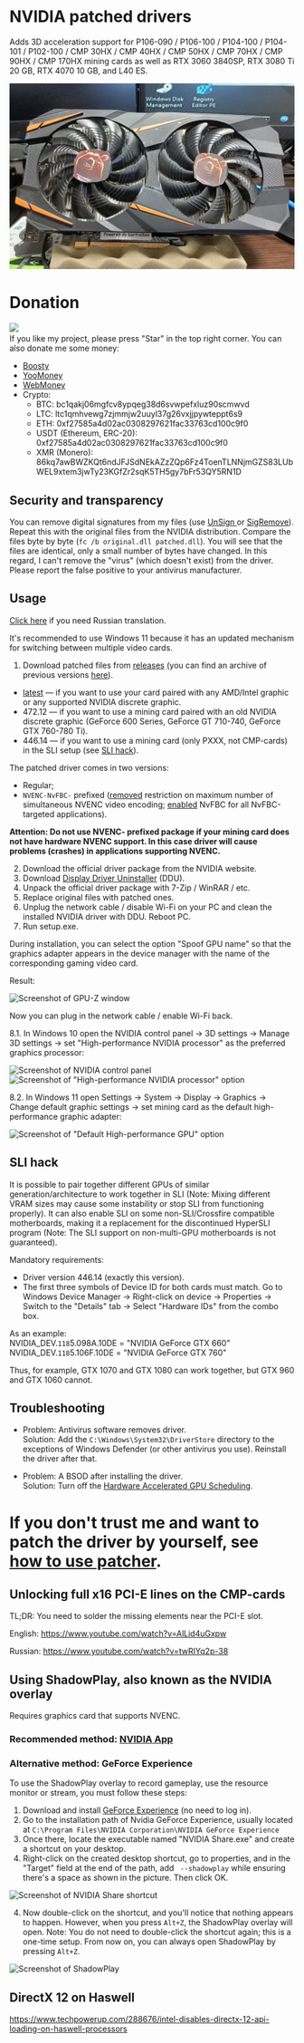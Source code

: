  # NVIDIA patched drivers
Adds 3D acceleration support for P106-090 / P106-100 / P104-100 / P104-101 / P102-100 / CMP 30HX / CMP 40HX / CMP 50HX / CMP 70HX / CMP 90HX / CMP 170HX mining cards as well as RTX 3060 3840SP, RTX 3080 Ti 20 GB, RTX 4070 10 GB, and L40 ES.

![](/docs/branded.jpg)  

# Donation
![](/docs/donate.png)  
If you like my project, please press "Star" in the top right corner. You can also donate me some money:
* [Boosty](https://boosty.to/dartraiden/donate)
* [YooMoney](https://yoomoney.ru/to/410014777525134)
* [WebMoney](https://donate.webmoney.com/w/Dns9GDPvvlgw2pFUqf1pff)
* Crypto:
  * BTC: bc1qakj06mgfcv8ypqeg38d6svwpefxluz90scmwvd
  * LTC: ltc1qmhvewg7zjmmjw2uuyl37g26vxjjpywteppt6s9
  * ETH: 0xf27585a4d02ac0308297621fac33763cd100c9f0
  * USDT (Ethereum, ERC-20): 0xf27585a4d02ac0308297621fac33763cd100c9f0
  * XMR (Monero): 86kq7awBWZKQt6ndJFJSdNEkAZzZQp6Fz4ToenTLNNjmGZS83LUbWEL9xtem3jwTy23KGfZr2sqK5TH5gy7bFr53QY5RN1D

## Security and transparency
You can remove digital signatures from my files (use [UnSign ](https://github.com/SV-Foster/UnSign) or [SigRemove](https://dennisbabkin.com/sigremover/)). Repeat this with the original files from the NVIDIA distribution. Compare the files byte by byte (`fc /b original.dll patched.dll`). You will see that the files are identical, only a small number of bytes have changed. In this regard, I can't remove the "virus" (which doesn't exist) from the driver. Please report the false positive to your antivirus manufacturer.

## Usage
[Click here](https://mysku.club/blog/taobao/70663.html) if you need Russian translation.

It's recommended to use Windows 11 because it has an updated mechanism for switching between multiple video cards.

1. Download patched files from [releases](https://github.com/dartraiden/NVIDIA-patcher/releases) (you can find an archive of previous versions [here](https://cloud.mail.ru/public/ihU3/CpmTAFWQo)).

* [latest](https://github.com/dartraiden/NVIDIA-patcher/releases/latest) — if you want to use your card paired with any AMD/Intel graphic or any supported NVIDIA discrete graphic.
* 472.12 — if you want to use a mining card paired with an old NVIDIA discrete graphic (GeForce 600 Series, GeForce GT 710-740, GeForce GTX 760-780 Ti).
* 446.14 — if you want to use a mining card (only PXXX, not CMP-cards) in the SLI setup (see [SLI hack](#SLI-hack)).

The patched driver comes in two versions:
* Regular;
* `NVENC-NvFBC-` prefixed ([removed](https://github.com/keylase/nvidia-patch/tree/master/win) restriction on maximum number of simultaneous NVENC video encoding; [enabled](https://github.com/keylase/nvidia-patch/tree/master/win/nvfbcwrp) NvFBC for all NvFBC-targeted applications).

**Attention: Do not use NVENC- prefixed package if your mining card does not have hardware NVENC support. In this case driver will cause problems (crashes) in applications supporting NVENC.**

2. Download the official driver package from the NVIDIA website.
3. Download [Display Driver Uninstaller](https://www.wagnardsoft.com/display-driver-uninstaller-ddu-) (DDU).
4. Unpack the official driver package with 7-Zip / WinRAR / etc.
5. Replace original files with patched ones.
6. Unplug the network cable / disable Wi-Fi on your PC and clean the installed NVIDIA driver with DDU. Reboot PC.
7. Run setup.exe.

During installation, you can select the option "Spoof GPU name" so that the graphics adapter appears in the device manager with the name of the corresponding gaming video card.

Result:

![Screenshot of GPU-Z window](/docs/GPU-Z.png)

Now you can plug in the network cable / enable Wi-Fi back.

8.1. In Windows 10 open the NVIDIA control panel → 3D settings → Manage 3D settings → set "High-performance NVIDIA processor" as the preferred graphics processor:

![Screenshot of NVIDIA control panel](/docs/NVIDIA%20Manage%203D%20Settings.jpg) ![Screenshot of "High-performance NVIDIA processor" option](/docs/High%20Performance%20NVIDIA%20Processor.jpg)

8.2. In Windows 11 open Settings → System → Display → Graphics → Change default graphic settings → set mining card as the default high-performance graphic adapter:

![Screenshot of "Default High-performance GPU" option](/docs/Windows%20Default%20High-performance%20GPU.png)

## SLI hack
It is possible to pair together different GPUs of similar generation/architecture to work together in SLI (Note: Mixing different VRAM sizes may cause some instability or stop SLI from functioning properly). It can also enable SLI on some non-SLI/Crossfire compatible motherboards, making it a replacement for the discontinued HyperSLI program (Note: The SLI support on non-multi-GPU motherboards is not guaranteed).

Mandatory requirements:
* Driver version 446.14 (exactly this version).
* The first three symbols of Device ID for both cards must match. Go to Windows Device Manager → Right-click on device → Properties → Switch to the "Details" tab →  Select "Hardware IDs" from the combo box.

As an example:  
NVIDIA_DEV.`118`5.098A.10DE = "NVIDIA GeForce GTX 660"  
NVIDIA_DEV.`118`5.106F.10DE = "NVIDIA GeForce GTX 760"

Thus, for example, GTX 1070 and GTX 1080 can work together, but GTX 960 and GTX 1060 cannot.

## Troubleshooting
* Problem: Antivirus software removes driver.  
Solution: Add the `C:\Windows\System32\DriverStore` directory to the exceptions of Windows Defender (or other antivirus you use). Reinstall the driver after that.

* Problem: A BSOD after installing the driver.  
Solution: Turn off the [Hardware Accelerated GPU Scheduling](https://www.howtogeek.com/756935/how-to-enable-hardware-accelerated-gpu-scheduling-in-windows-11/#enable-hardware-accelerated-gpu-scheduling-in-windows-11).

# If you don't trust me and want to patch the driver by yourself, see [how to use patcher](/docs/README-PATCHER.md).

## Unlocking full x16 PCI-E lines on the CMP-cards
TL;DR: You need to solder the missing elements near the PCI-E slot.

English:
https://www.youtube.com/watch?v=AlLid4uGxpw

Russian:
https://www.youtube.com/watch?v=twRIYq2p-38

## Using ShadowPlay, also known as the NVIDIA overlay
Requires graphics card that supports NVENC.

### Recommended method: [NVIDIA App](https://www.nvidia.com/en-us/software/nvidia-app/)

### Alternative method: GeForce Experience

To use the ShadowPlay overlay to record gameplay, use the resource monitor or stream, you must follow these steps:
1. Download and install [GeForce Experience](https://www.nvidia.com/en-us/geforce/geforce-experience/download/) (no need to log in).
2. Go to the installation path of Nvidia GeForce Experience, usually located at `C:\Program Files\NVIDIA Corporation\NVIDIA GeForce Experience`
3. Once there, locate the executable named "NVIDIA Share.exe" and create a shortcut on your desktop.
4. Right-click on the created desktop shortcut, go to properties, and in the "Target" field at the end of the path, add ` --shadowplay` while ensuring there's a space as shown in the picture. Then click OK.

![Screenshot of NVIDIA Share shortcut](/docs/NVIDIA%20Share%20shortcut.png)

4. Now double-click on the shortcut, and you'll notice that nothing appears to happen. However, when you press `Alt+Z`, the ShadowPlay overlay will open.
Note: You do not need to double-click the shortcut again; this is a one-time setup. From now on, you can always open ShadowPlay by pressing `Alt+Z`.

![Screenshot of ShadowPlay](/docs/ShadowPlay.png)

## DirectX 12 on Haswell
https://www.techpowerup.com/288676/intel-disables-directx-12-api-loading-on-haswell-processors
